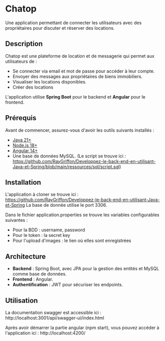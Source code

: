 # Chatop

Une application permettant de connecter les utilisateurs avec des propriétaires pour discuter et réserver des locations.

## Description

Chatop est une plateforme de location et de messagerie qui permet aux utilisateurs de :

- Se connecter via email et mot de passe pour accéder à leur compte.
- Envoyer des messages aux propriétaires de biens immobiliers.
- Visualiser les locations disponibles.
- Créer des locations

L'application utilise **Spring Boot** pour le backend et **Angular** pour le frontend.

## Prérequis

Avant de commencer, assurez-vous d'avoir les outils suivants installés :

- [Java 21+](https://adoptium.net/)
- [Node.js 18+](https://nodejs.org/)
- [Angular 14+](https://angular.io/cli)
- Une base de données MySQL. (Le script se trouve ici : https://github.com/RayGriffon/Developpez-le-back-end-en-utilisant-Java-et-Spring/blob/main/ressources/sql/script.sql)

## Installation

L'application à cloner se trouve ici : https://github.com/RayGriffon/Developpez-le-back-end-en-utilisant-Java-et-Spring
La base de donnée utilise le port 3306.

Dans le fichier application.properties se trouve les variables configurables suivantes :
- Pour la BDD : username, password
- Pour le token : la secret key
- Pour l'upload d'images : le lien où elles sont enregistrées

## Architecture

- **Backend** : Spring Boot, avec JPA pour la gestion des entités et MySQL comme base de données.
- **Frontend** : Angular.
- **Authentification** : JWT pour sécuriser les endpoints.

## Utilisation

La documentation swagger est accessible ici : http://localhost:3001/api/swagger-ui/index.html

Après avoir démarrer la partie angular (npm start), vous pouvez accéder à l'application ici : http://localhost:4200/
